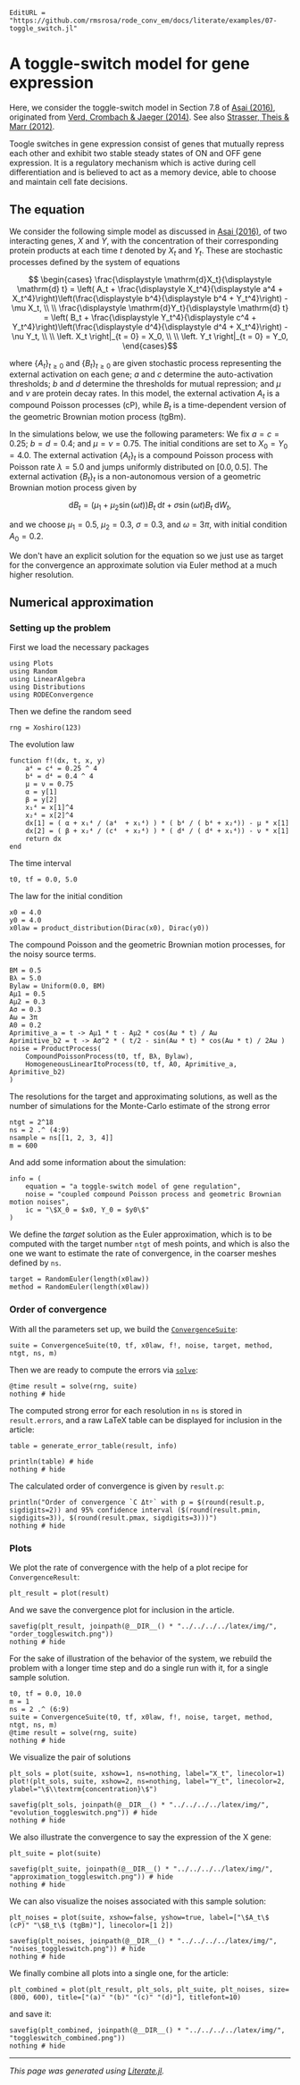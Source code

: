 ```@meta
EditURL = "https://github.com/rmsrosa/rode_conv_em/docs/literate/examples/07-toggle_switch.jl"
```

# A toggle-switch model for gene expression

Here, we consider the toggle-switch model in Section 7.8 of [Asai (2016)](https://publikationen.ub.uni-frankfurt.de/frontdoor/index/index/docId/40146), originated from [Verd, Crombach & Jaeger (2014)](https://doi.org/10.1186/1752-0509-8-43). See also [Strasser, Theis & Marr (2012)](https://doi.org/10.1016/j.bpj.2011.11.4000).

Toogle switches in gene expression consist of genes that mutually repress each other and exhibit two stable steady states of ON and OFF gene expression. It is a regulatory mechanism which is active during cell differentiation and is believed to act as a memory device, able to choose and maintain cell fate decisions.

## The equation

We consider the following simple model as discussed in [Asai (2016)](https://publikationen.ub.uni-frankfurt.de/frontdoor/index/index/docId/40146), of two interacting genes, $X$ and $Y$, with the concentration of their corresponding protein products at each time $t$ denoted by $X_t$ and $Y_t$. These are stochastic processes defined by the system of equations
```math
  \begin{cases}
  \frac{\displaystyle \mathrm{d}X_t}{\displaystyle \mathrm{d} t} = \left( A_t + \frac{\displaystyle X_t^4}{\displaystyle a^4 + X_t^4}\right)\left(\frac{\displaystyle b^4}{\displaystyle b^4 + Y_t^4}\right) - \mu X_t, \\ \\
  \frac{\displaystyle \mathrm{d}Y_t}{\displaystyle \mathrm{d} t} = \left( B_t + \frac{\displaystyle Y_t^4}{\displaystyle c^4 + Y_t^4}\right)\left(\frac{\displaystyle d^4}{\displaystyle d^4 + X_t^4}\right) - \nu Y_t, \\ \\
  \left. X_t \right|_{t = 0} = X_0, \\ \\
  \left. Y_t \right|_{t = 0} = Y_0,
  \end{cases}
```

where $\{A_t\}_{t\geq 0}$ and $\{B_t\}_{t\geq 0}$ are given stochastic process representing the external activation on each gene; $a$ and $c$ determine the auto-activation thresholds; $b$ and $d$ determine the thresholds for mutual repression; and $\mu$ and $\nu$ are protein decay rates. In this model, the external activation $A_t$ is a compound Poisson processes (cP), while $B_t$ is a time-dependent version of the geometric Brownian motion process (tgBm).

In the simulations below, we use the following parameters: We fix $a = c = 0.25$; $b = d = 0.4$; and $\mu = \nu = 0.75$. The initial conditions are set to $X_0 = Y_0 = 4.0$. The external activation $\{A_t\}_t$ is a compound Poisson process with Poisson rate $\lambda = 5.0$ and jumps uniformly distributed on $[0.0, 0.5]$. The external activation $\{B_t\}_t$ is a non-autonomous version of a geometric Brownian motion process given by
```math
  \mathrm{d}B_t = (\mu_1 + \mu_2\sin(\omega t))B_t\;\mathrm{d}t + \sigma\sin(\omega t)B_t\;\mathrm{d}W_t,
```
and we choose $\mu_1 = 0.5,$ $\mu_2 = 0.3,$ $\sigma = 0.3,$ and $\omega=3\pi,$ with initial condition $A_0 = 0.2.$

We don't have an explicit solution for the equation so we just use as target for the convergence an approximate solution via Euler method at a much higher resolution.


## Numerical approximation

### Setting up the problem

First we load the necessary packages

````@example 07-toggle_switch
using Plots
using Random
using LinearAlgebra
using Distributions
using RODEConvergence
````

Then we define the random seed

````@example 07-toggle_switch
rng = Xoshiro(123)
````

The evolution law

````@example 07-toggle_switch
function f!(dx, t, x, y)
    a⁴ = c⁴ = 0.25 ^ 4
    b⁴ = d⁴ = 0.4 ^ 4
    μ = ν = 0.75
    α = y[1]
    β = y[2]
    x₁⁴ = x[1]^4
    x₂⁴ = x[2]^4
    dx[1] = ( α + x₁⁴ / (a⁴  + x₁⁴) ) * ( b⁴ / ( b⁴ + x₂⁴)) - μ * x[1]
    dx[2] = ( β + x₂⁴ / (c⁴  + x₂⁴) ) * ( d⁴ / ( d⁴ + x₁⁴)) - ν * x[1]
    return dx
end
````

The time interval

````@example 07-toggle_switch
t0, tf = 0.0, 5.0
````

The law for the initial condition

````@example 07-toggle_switch
x0 = 4.0
y0 = 4.0
x0law = product_distribution(Dirac(x0), Dirac(y0))
````

The compound Poisson and the geometric Brownian motion processes, for the noisy source terms.

````@example 07-toggle_switch
BM = 0.5
Bλ = 5.0
Bylaw = Uniform(0.0, BM)
Aμ1 = 0.5
Aμ2 = 0.3
Aσ = 0.3
Aω = 3π
A0 = 0.2
Aprimitive_a = t -> Aμ1 * t - Aμ2 * cos(Aω * t) / Aω
Aprimitive_b2 = t -> Aσ^2 * ( t/2 - sin(Aω * t) * cos(Aω * t) / 2Aω )
noise = ProductProcess(
    CompoundPoissonProcess(t0, tf, Bλ, Bylaw),
    HomogeneousLinearItoProcess(t0, tf, A0, Aprimitive_a, Aprimitive_b2)
)
````

The resolutions for the target and approximating solutions, as well as the number of simulations for the Monte-Carlo estimate of the strong error

````@example 07-toggle_switch
ntgt = 2^18
ns = 2 .^ (4:9)
nsample = ns[[1, 2, 3, 4]]
m = 600
````

And add some information about the simulation:

````@example 07-toggle_switch
info = (
    equation = "a toggle-switch model of gene regulation",
    noise = "coupled compound Poisson process and geometric Brownian motion noises",
    ic = "\$X_0 = $x0, Y_0 = $y0\$"
)
````

We define the *target* solution as the Euler approximation, which is to be computed with the target number `ntgt` of mesh points, and which is also the one we want to estimate the rate of convergence, in the coarser meshes defined by `ns`.

````@example 07-toggle_switch
target = RandomEuler(length(x0law))
method = RandomEuler(length(x0law))
````

### Order of convergence

With all the parameters set up, we build the [`ConvergenceSuite`](@ref):

````@example 07-toggle_switch
suite = ConvergenceSuite(t0, tf, x0law, f!, noise, target, method, ntgt, ns, m)
````

Then we are ready to compute the errors via [`solve`](@ref):

````@example 07-toggle_switch
@time result = solve(rng, suite)
nothing # hide
````

The computed strong error for each resolution in `ns` is stored in `result.errors`, and a raw LaTeX table can be displayed for inclusion in the article:

````@example 07-toggle_switch
table = generate_error_table(result, info)

println(table) # hide
nothing # hide
````

The calculated order of convergence is given by `result.p`:

````@example 07-toggle_switch
println("Order of convergence `C Δtᵖ` with p = $(round(result.p, sigdigits=2)) and 95% confidence interval ($(round(result.pmin, sigdigits=3)), $(round(result.pmax, sigdigits=3)))")
nothing # hide
````

### Plots

We plot the rate of convergence with the help of a plot recipe for `ConvergenceResult`:

````@example 07-toggle_switch
plt_result = plot(result)
````

And we save the convergence plot for inclusion in the article.

````@example 07-toggle_switch
savefig(plt_result, joinpath(@__DIR__() * "../../../../latex/img/", "order_toggleswitch.png"))
nothing # hide
````

For the sake of illustration of the behavior of the system, we rebuild the problem with a longer time step and do a single run with it, for a single sample solution.

````@example 07-toggle_switch
t0, tf = 0.0, 10.0
m = 1
ns = 2 .^ (6:9)
suite = ConvergenceSuite(t0, tf, x0law, f!, noise, target, method, ntgt, ns, m)
@time result = solve(rng, suite)
nothing # hide
````

We visualize the pair of solutions

````@example 07-toggle_switch
plt_sols = plot(suite, xshow=1, ns=nothing, label="X_t", linecolor=1)
plot!(plt_sols, suite, xshow=2, ns=nothing, label="Y_t", linecolor=2, ylabel="\$\\textrm{concentration}\$")
````

````@example 07-toggle_switch
savefig(plt_sols, joinpath(@__DIR__() * "../../../../latex/img/", "evolution_toggleswitch.png")) # hide
nothing # hide
````

We also illustrate the convergence to say the expression of the X gene:

````@example 07-toggle_switch
plt_suite = plot(suite)
````

````@example 07-toggle_switch
savefig(plt_suite, joinpath(@__DIR__() * "../../../../latex/img/", "approximation_toggleswitch.png")) # hide
nothing # hide
````

We can also visualize the noises associated with this sample solution:

````@example 07-toggle_switch
plt_noises = plot(suite, xshow=false, yshow=true, label=["\$A_t\$ (cP)" "\$B_t\$ (tgBm)"], linecolor=[1 2])

savefig(plt_noises, joinpath(@__DIR__() * "../../../../latex/img/", "noises_toggleswitch.png")) # hide
nothing # hide
````

We finally combine all plots into a single one, for the article:

````@example 07-toggle_switch
plt_combined = plot(plt_result, plt_sols, plt_suite, plt_noises, size=(800, 600), title=["(a)" "(b)" "(c)" "(d)"], titlefont=10)
````

and save it:

````@example 07-toggle_switch
savefig(plt_combined, joinpath(@__DIR__() * "../../../../latex/img/", "toggleswitch_combined.png"))
nothing # hide
````

---

*This page was generated using [Literate.jl](https://github.com/fredrikekre/Literate.jl).*

